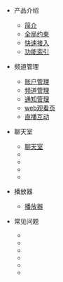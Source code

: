 * 产品介绍

  * [简介](/)
  * [全局约束](/limit)
  * [快速接入](/quick_start)
  * [功能索引](/function_index)
* 频道管理

  * [账户管理]()
  * [频道管理](channel/channelManager)
  * [通知管理]()
  * [web观看页]()
  * [直播互动](interact/liveInteract)
* 聊天室

  * [聊天室](chat/chatRoom)
  * []()
  * []()
  * []()
  * []()
* 播放器

  * [播放器](player/player)
* 常见问题

  * []()
  * []()
  * []()
  * []()
  * []()
  * []()